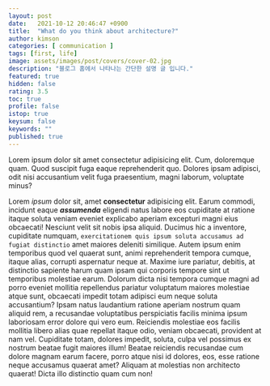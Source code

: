 ```yaml
---
layout: post
date:   2021-10-12 20:46:47 +0900
title:  "What do you think about architecture?"
author: kimson
categories: [ communication ]
tags: [first, life]
image: assets/images/post/covers/cover-02.jpg
description: "블로그 홈에서 나타나는 간단한 설명 글 입니다."
featured: true
hidden: false
rating: 3.5
toc: true
profile: false
istop: true
keysum: false
keywords: ""
published: true
---
```


Lorem ipsum dolor sit amet consectetur adipisicing elit. Cum, doloremque quam. Quod suscipit fuga eaque reprehenderit quo. Dolores ipsam adipisci, odit nisi accusantium velit fuga praesentium, magni laborum, voluptate minus?

Lorem *ipsum* dolor sit, amet **consectetur** adipisicing elit. Earum commodi, incidunt eaque ***assumenda*** eligendi natus labore eos cupiditate at ratione itaque soluta veniam eveniet explicabo aperiam excepturi magni eius obcaecati! Nesciunt velit sit nobis ipsa aliquid. Ducimus hic a inventore, cupiditate numquam, `exercitationem quis ipsum soluta accusamus ad fugiat distinctio` amet maiores deleniti similique. Autem ipsum enim temporibus quod vel quaerat sunt, animi reprehenderit tempora cumque, itaque alias, corrupti aspernatur neque at. Maxime iure pariatur, debitis, at distinctio sapiente harum quam ipsam qui corporis tempore sint ut temporibus molestiae earum. Dolorum dicta nisi tempora cumque magni ad porro eveniet mollitia repellendus pariatur voluptatum maiores molestiae atque sunt, obcaecati impedit totam adipisci eum neque soluta accusantium? Ipsam natus laudantium ratione aperiam nostrum quam aliquid rem, a recusandae voluptatibus perspiciatis facilis minima ipsum laboriosam error dolore qui vero eum. Reiciendis molestiae eos facilis mollitia libero alias quae repellat itaque odio, veniam obcaecati, provident at nam vel. Cupiditate totam, dolores impedit, soluta, culpa vel possimus ex nostrum beatae fugit maiores illum! Beatae reiciendis recusandae cum dolore magnam earum facere, porro atque nisi id dolores, eos, esse ratione neque accusamus quaerat amet? Aliquam at molestias non architecto quaerat! Dicta illo distinctio quam cum non!